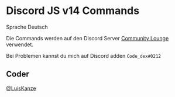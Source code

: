 
# Discord JS v14 Commands

Sprache Deutsch

Die Commands werden auf den Discord Server [Community Lounge](https://discord.gg/kEZ6ET7xnA) verwendet.

Bei Problemen kannst du mich auf Discord adden `Code_dex#0212`

## Coder

 [@LuisKanze](https://www.github.com/LuisKanze)




